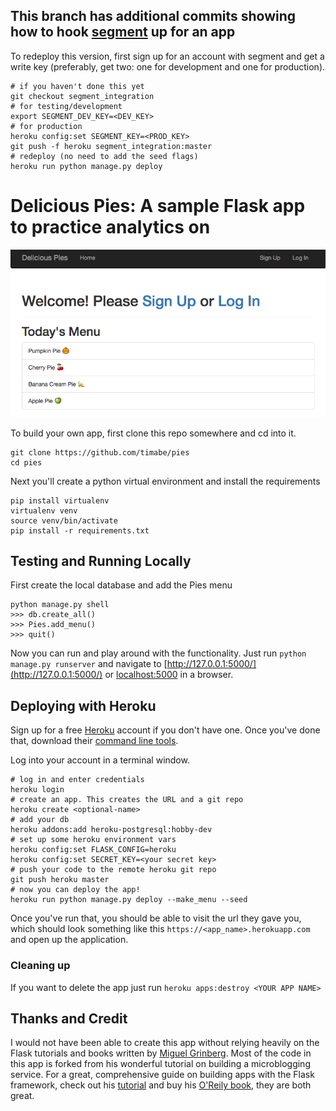 ## This branch has additional commits showing how to hook [segment](https://segment.com) up for an app
To redeploy this version, first sign up for an account with segment and get a write key (preferably, get two: one for development and one for production).

```
# if you haven't done this yet
git checkout segment_integration
# for testing/development
export SEGMENT_DEV_KEY=<DEV_KEY>
# for production
heroku config:set SEGMENT_KEY=<PROD_KEY>
git push -f heroku segment_integration:master
# redeploy (no need to add the seed flags)
heroku run python manage.py deploy
```

# Delicious Pies: A sample Flask app to practice analytics on

![Home page of the app](screenshots/app_screenshot.png "Screenshot of the app")


To build your own app, first clone this repo somewhere and cd into it.
```
git clone https://github.com/timabe/pies
cd pies
```

Next you'll create a python virtual environment and install the requirements
```
pip install virtualenv
virtualenv venv
source venv/bin/activate
pip install -r requirements.txt
```

## Testing and Running Locally
First create the local database and add the Pies menu

```
python manage.py shell
>>> db.create_all()
>>> Pies.add_menu()
>>> quit()
```

Now you can run and play around with the functionality. Just run `python manage.py runserver` and navigate to [http://127.0.0.1:5000/](http://127.0.0.1:5000/) or [localhost:5000](localhost:5000) in a browser.

## Deploying with Heroku
Sign up for a free [Heroku](https://signup.heroku.com) account if you don't have one. Once you've done that, download their [command line tools](https://devcenter.heroku.com/articles/heroku-cli).

Log into your account in a terminal window.
```
# log in and enter credentials
heroku login
# create an app. This creates the URL and a git repo
heroku create <optional-name>
# add your db
heroku addons:add heroku-postgresql:hobby-dev
# set up some heroku environment vars
heroku config:set FLASK_CONFIG=heroku
heroku config:set SECRET_KEY=<your secret key>
# push your code to the remote heroku git repo
git push heroku master
# now you can deploy the app!
heroku run python manage.py deploy --make_menu --seed
```
Once you've run that, you should be able to visit the url they gave you, which should look something like this `https://<app_name>.herokuapp.com` and open up the application.

### Cleaning up
If you want to delete the app just run `heroku apps:destroy <YOUR APP NAME>`

## Thanks and Credit
I would not have been able to create this app without relying heavily on the Flask tutorials and books written by [Miguel Grinberg](https://blog.miguelgrinberg.com/). Most of the code in this app is forked from his wonderful tutorial on building a microblogging service. For a great, comprehensive guide on building apps with the Flask framework, check out his [tutorial](https://blog.miguelgrinberg.com/post/the-flask-mega-tutorial-part-i-hello-world) and buy his [O'Reily book](http://shop.oreilly.com/product/0636920031116.do), they are both great.

